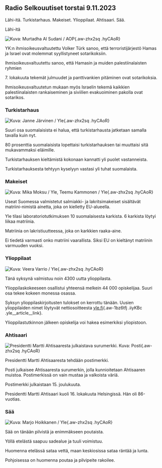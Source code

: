 ## Radio Selkouutiset torstai 9.11.2023

Lähi-itä. Turkistarhaus. Makeiset. Ylioppilaat. Ahtisaari. Sää.

Lähi-itä

![ Kuva: Murtadha Al Sudani / AOP](https://images.cdn.yle.fi/image/upload/c_crop,h_3078,w_5472,x_0,y_570/ar_1.7777777777777777,c_fill,g_faces,h_675,w_1200/dpr_1.0/q_auto:eco/f_auto/fl_lossy/v1699096585/39-11958306546279b91a3b){.aw-zhx2sq .hyCAoR}

YK:n ihmisoikeusvaltuutettu Volker Türk sanoo, että terroristijärjestö Hamas ja Israel ovat molemmat syyllistyneet sotarikoksiin.

Ihmisoikeusvaltuutettu sanoo, että Hamasin ja muiden palestiinalaisten ryhmien 

7\. lokakuuta tekemät julmuudet ja panttivankien pitäminen ovat sotarikoksia.

Ihmisoikeusvaltuutetun mukaan myös Israelin tekemä kaikkien palestiinalaisten rankaiseminen ja siviilien evakuoiminen pakolla ovat sotarikos. 

### Turkistarhaus

![ Kuva: Janne Järvinen / Yle](https://images.cdn.yle.fi/image/upload/c_crop,h_4024,w_7154,x_3,y_757/ar_1.7777777777777777,c_fill,g_faces,h_675,w_1200/dpr_1.0/q_auto:eco/f_auto/fl_lossy/v1696520411/39-1181991651ed3e183fc7){.aw-zhx2sq .hyCAoR}

Suuri osa suomalaisista ei halua, että turkistarhausta jatketaan samalla tavalla kuin nyt.

80 prosenttia suomalaisista lopettaisi turkistarhauksen tai muuttaisi sitä mukavammaksi eläimille.

Turkistarhauksen kieltämistä kokonaan kannatti yli puolet vastanneista.

Turkistarhauksesta tehtyyn kyselyyn vastasi yli tuhat suomalaista. 

### Makeiset

![ Kuva: Mika Moksu / Yle, Teemu Kammonen / Yle](https://images.cdn.yle.fi/image/upload/c_crop,h_1814,w_3217,x_0,y_0/ar_1.7777777777777777,c_fill,g_faces,h_675,w_1200/dpr_1.0/q_auto:eco/f_auto/fl_lossy/v1699517933/39-1197951654c95aa03257){.aw-zhx2sq .hyCAoR}

Useat Suomessa valmistetut salmiakki- ja lakritsimakeiset sisältävät matriini-nimistä ainetta, joka on kielletty EU-alueella.

Yle tilasi laboratoriotutkimuksen 10 suomalaisesta karkista. 6 karkista löytyi liikaa matriinia.

Matriinia on lakristiuutteessa, joka on karkkien raaka-aine.

Ei tiedetä varmasti onko matriini vaarallista. Siksi EU on kieltänyt matriinin varmuuden vuoksi. 

### Ylioppilaat

![ Kuva: Veera Varrio / Yle](https://images.cdn.yle.fi/image/upload/c_crop,h_1080,w_1919,x_0,y_0/ar_1.7777777777777777,c_fill,g_faces,h_675,w_1200/dpr_1.0/q_auto:eco/f_auto/fl_lossy/v1699354150/39-11968216549e8120dbd8){.aw-zhx2sq .hyCAoR}

Tänä syksynä valmistuu noin 4300 uutta ylioppilasta.

Ylioppilaskokeeseen osallistui yhteensä melkein 44 000 opiskelijaa. Suuri osa tekee kokeen monessa osassa.

Syksyn ylioppilaskirjoitusten tulokset on kerrottu tänään. Uusien ylioppilaiden nimet löytyvät nettiosoitteesta [yle.fi](https://yle.fi/a/74-20057938){.aw-1bz6tfj .iiyKBc .yle__article__link}.

Ylioppilastutkinnon jälkeen opiskelija voi hakea esimerkiksi yliopistoon. 

### Ahtisaari

![Presidentti Martti Ahtisaaresta julkaistava surumerkki. Kuva: Posti](https://images.cdn.yle.fi/image/upload/c_crop,h_839,w_1497,x_0,y_0/ar_1.7777777777777777,c_fill,g_faces,h_675,w_1200/dpr_1.0/q_auto:eco/f_auto/fl_lossy/v1699530416/39-1198123654cc6189c3ab){.aw-zhx2sq .hyCAoR}

Presidentti Martti Ahtisaaresta tehdään postimerkki.

Posti julkaisee Ahtisaaresta surumerkin, jolla kunnioitetaan Ahtisaaren muistoa. Postimerkissä on vain mustaa ja valkoista väriä.

Postimerkki julkaistaan 15. joulukuuta.

Presidentti Martti Ahtisaari kuoli 16. lokakuuta Helsingissä. Hän oli 86-vuotias.

### Sää

![ Kuva: Marjo Hoikkanen / Yle](https://images.cdn.yle.fi/image/upload/c_crop,h_1080,w_1919,x_0,y_0/ar_1.7777777777777777,c_fill,g_faces,h_675,w_1200/dpr_1.0/q_auto:eco/f_auto/fl_lossy/v1699507570/39-1197896654c6d10b133e){.aw-zhx2sq .hyCAoR}

Sää on tänään pilvistä ja enimmäkseen poutaista.

Yöllä etelästä saapuu sadealue ja tuuli voimistuu.

Huomenna etelässä sataa vettä, maan keskiosissa sataa räntää ja lunta.

Pohjoisessa on huomenna poutaa ja pilvipeite rakoilee. 
